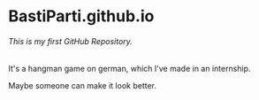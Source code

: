 # BastiParti.github.io

<h6>This is my first GitHub Repository.</h6>

It's a hangman game on german, which I've made in an internship.

Maybe someone can make it look better.
